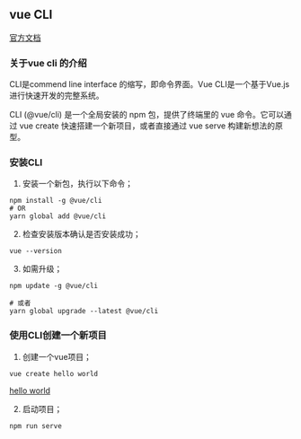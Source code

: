## vue CLI 

[官方文档](https://cli.vuejs.org/zh/) 

### 关于vue cli 的介绍 

CLI是commend line interface 的缩写，即命令界面。Vue CLI是一个基于Vue.js进行快速开发的完整系统。 

CLI (@vue/cli) 是一个全局安装的 npm 包，提供了终端里的 vue 命令。它可以通过 vue create 快速搭建一个新项目，或者直接通过 vue serve 构建新想法的原型。 

### 安装CLI 

1. 安装一个新包，执行以下命令； 

``` 
npm install -g @vue/cli
# OR
yarn global add @vue/cli 
``` 

2. 检查安装版本确认是否安装成功； 

``` 
vue --version 
``` 

3. 如需升级； 

``` 
npm update -g @vue/cli

# 或者
yarn global upgrade --latest @vue/cli
``` 

### 使用CLI创建一个新项目 

1. 创建一个vue项目； 

``` 
vue create hello world 
``` 

[hello world](https://github.com/huich/hello-world)  

2. 启动项目； 

``` 
npm run serve 
``` 
